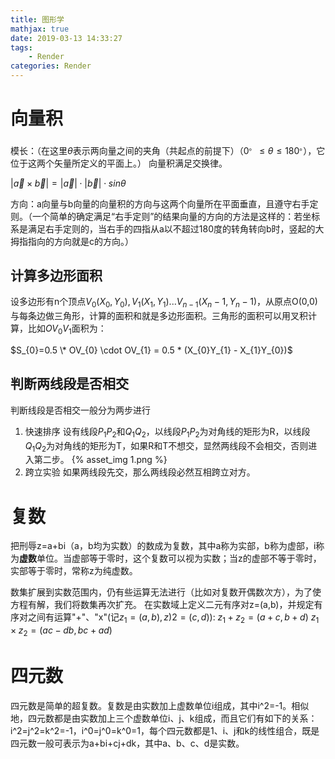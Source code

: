 ```yaml
---
title: 图形学
mathjax: true
date: 2019-03-13 14:33:27
tags:
    - Render
categories: Render
---
```


# 向量积

模长：（在这里$\theta$表示两向量之间的夹角（共起点的前提下）（$0^。\le \theta \le 180^。$），它位于这两个矢量所定义的平面上。）
向量积满足交换律。

$|\vec a \times \vec b| = |\vec a| \cdot |\vec b| \cdot sin\theta$ 

方向：a向量与b向量的向量积的方向与这两个向量所在平面垂直，且遵守右手定则。（一个简单的确定满足“右手定则”的结果向量的方向的方法是这样的：若坐标系是满足右手定则的，当右手的四指从a以不超过180度的转角转向b时，竖起的大拇指指向的方向就是c的方向。）

## 计算多边形面积

设多边形有n个顶点$V_{0}(X_0,Y_0),V_{1}(X_1,Y_1)...V_{n-1}(X_n-1,Y_n-1)$，从原点O(0,0)与每条边做三角形，计算的面积和就是多边形面积。三角形的面积可以用叉积计算，比如$OV_{0}V_1$面积为：

$S_{0}=0.5 \* OV_{0} \cdot OV_{1} = 0.5 * (X_{0}Y_{1} - X_{1}Y_{0})$

## 判断两线段是否相交

判断线段是否相交一般分为两步进行
1. 快速排序
设有线段$P_{1}P_{2}$和$Q_{1}Q_{2}$，以线段$P_{1}P_{2}$为对角线的矩形为R，以线段$Q_{1}Q_{2}$为对角线的矩形为T，如果R和T不想交，显然两线段不会相交，否则进入第二步。
{% asset_img 1.png %}
2. 跨立实验
如果两线段先交，那么两线段必然互相跨立对方。

# 复数

把刑辱z=a+bi（a，b均为实数）的数成为复数，其中a称为实部，b称为虚部，i称为**虚数**单位。当虚部等于零时，这个复数可以视为实数；当z的虚部不等于零时，实部等于零时，常称z为纯虚数。

数集扩展到实数范围内，仍有些运算无法进行（比如对复数开偶数次方），为了使方程有解，我们将数集再次扩充。
在实数域上定义二元有序对z=(a,b)，并规定有序对之间有运算"+"、"x"(记$z_{1}=(a,b),z){2}=(c,d)$):
$z_{1}+z_{2}=(a+c,b+d)$
$z_{1} \times z_{2}=(ac-db,bc+ad)$

# 四元数

四元数是简单的超复数。复数是由实数加上虚数单位i组成，其中i^2=-1。相似地，四元数都是由实数加上三个虚数单位i、j、k组成，而且它们有如下的关系：i^2=j^2=k^2=-1，i^0=j^0=k^0=1，每个四元数都是1、i、j和k的线性组合，既是四元数一般可表示为a+bi+cj+dk，其中a、b、c、d是实数。
